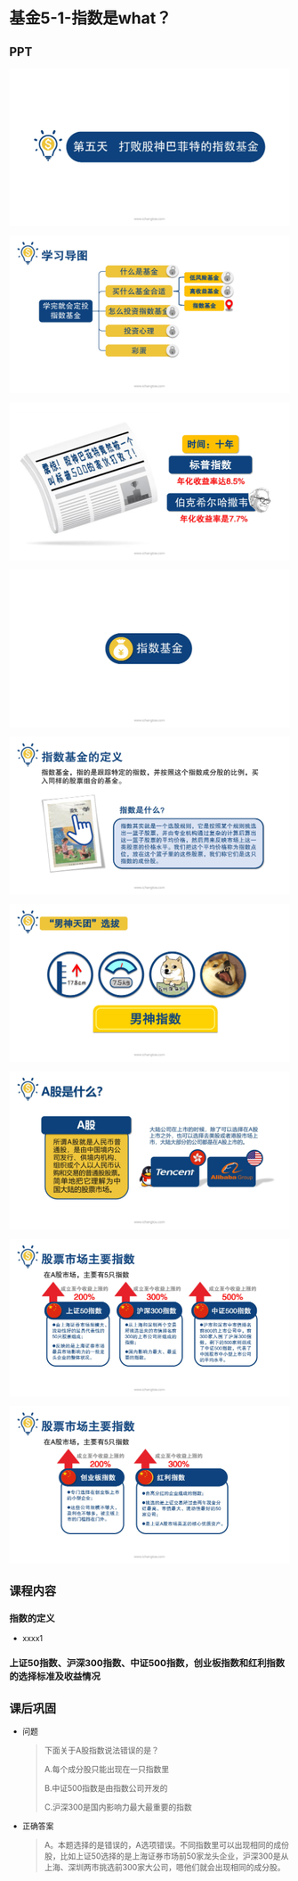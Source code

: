 # 基金5-1-指数是what？

## PPT

![课程ppt](assets/5-1-1.jpeg)

![课程ppt](assets/5-1-2.jpeg)

![课程ppt](assets/5-1-3.jpeg)

![课程ppt](assets/5-1-4.jpeg)

![课程ppt](assets/5-1-5.jpeg)

![课程ppt](assets/5-1-6.jpeg)

![课程ppt](assets/5-1-7.jpeg)

![课程ppt](assets/5-1-8.jpeg)

![课程ppt](assets/5-1-9.jpeg)

## 课程内容

### 指数的定义

- xxxx1

  > 

### 上证50指数、沪深300指数、中证500指数，创业板指数和红利指数的选择标准及收益情况

## 课后巩固

- 问题

  > 下面关于A股指数说法错误的是？
  >
  > A.每个成分股只能出现在一只指数里
  >
  > B.中证500指数是由指数公司开发的
  >
  > C.沪深300是国内影响力最大最重要的指数

- 正确答案

  > A。本题选择的是错误的，A选项错误。不同指数里可以出现相同的成份股，比如上证50选择的是上海证券市场前50家龙头企业，沪深300是从上海、深圳两市挑选前300家大公司，嗯他们就会出现相同的成分股。